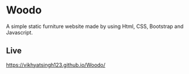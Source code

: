 # Woodo
A simple static furniture website made by using Html, CSS, Bootstrap and Javascript.

## Live
https://vikhyatsingh123.github.io/Woodo/
